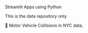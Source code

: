 Streamlit Apps using Python

This is the data repository only.
  
🚗 Motor Vehicle Collisions in NYC data.

